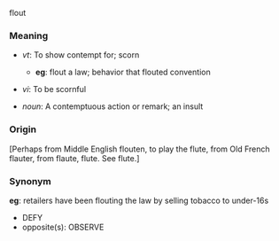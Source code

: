 flout
### Meaning
+ _vt_: To show contempt for; scorn
    + __eg__: flout a law; behavior that flouted convention
+ _vi_: To be scornful

+ _noun_: A contemptuous action or remark; an insult

### Origin

[Perhaps from Middle English flouten, to play the flute, from Old French flauter, from flaute, flute. See flute.]

### Synonym

__eg__: retailers have been flouting the law by selling tobacco to under-16s

+ DEFY
+ opposite(s): OBSERVE


